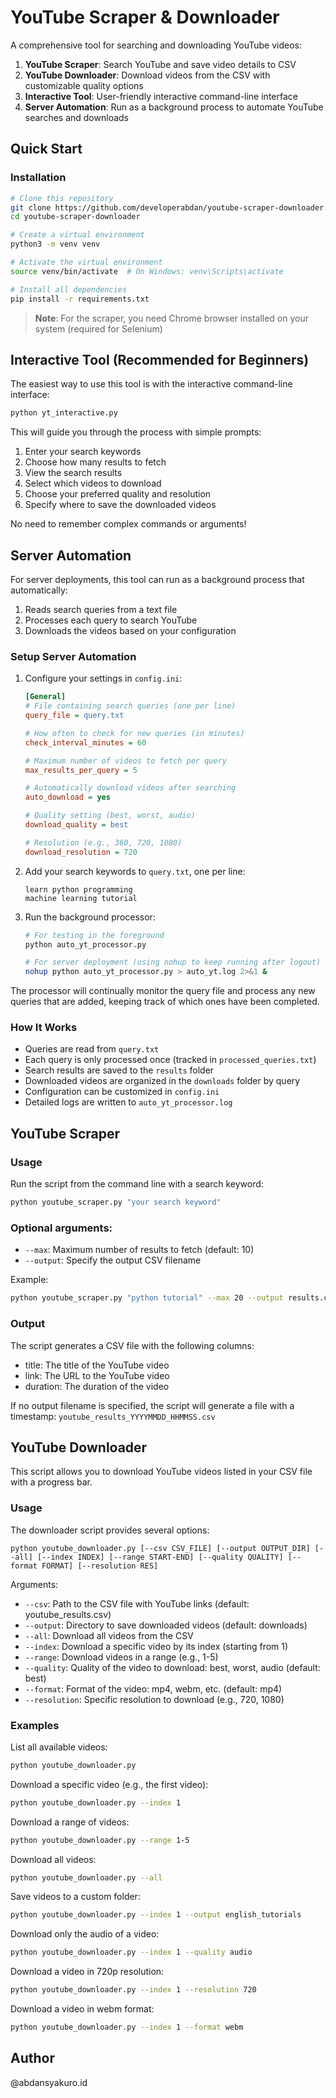 # YouTube Scraper & Downloader

A comprehensive tool for searching and downloading YouTube videos:
1. **YouTube Scraper**: Search YouTube and save video details to CSV
2. **YouTube Downloader**: Download videos from the CSV with customizable quality options
3. **Interactive Tool**: User-friendly interactive command-line interface
4. **Server Automation**: Run as a background process to automate YouTube searches and downloads

## Quick Start

### Installation

```bash
# Clone this repository
git clone https://github.com/developerabdan/youtube-scraper-downloader.git
cd youtube-scraper-downloader

# Create a virtual environment
python3 -m venv venv

# Activate the virtual environment
source venv/bin/activate  # On Windows: venv\Scripts\activate

# Install all dependencies
pip install -r requirements.txt
```

> **Note**: For the scraper, you need Chrome browser installed on your system (required for Selenium)

## Interactive Tool (Recommended for Beginners)

The easiest way to use this tool is with the interactive command-line interface:

```bash
python yt_interactive.py
```

This will guide you through the process with simple prompts:
1. Enter your search keywords
2. Choose how many results to fetch
3. View the search results
4. Select which videos to download
5. Choose your preferred quality and resolution
6. Specify where to save the downloaded videos

No need to remember complex commands or arguments!

## Server Automation

For server deployments, this tool can run as a background process that automatically:
1. Reads search queries from a text file
2. Processes each query to search YouTube
3. Downloads the videos based on your configuration

### Setup Server Automation

1. Configure your settings in `config.ini`:
   ```ini
   [General]
   # File containing search queries (one per line)
   query_file = query.txt
   
   # How often to check for new queries (in minutes)
   check_interval_minutes = 60
   
   # Maximum number of videos to fetch per query
   max_results_per_query = 5
   
   # Automatically download videos after searching
   auto_download = yes
   
   # Quality setting (best, worst, audio)
   download_quality = best
   
   # Resolution (e.g., 360, 720, 1080)
   download_resolution = 720
   ```

2. Add your search keywords to `query.txt`, one per line:
   ```
   learn python programming
   machine learning tutorial
   ```

3. Run the background processor:
   ```bash
   # For testing in the foreground
   python auto_yt_processor.py
   
   # For server deployment (using nohup to keep running after logout)
   nohup python auto_yt_processor.py > auto_yt.log 2>&1 &
   ```

The processor will continually monitor the query file and process any new queries that are added, keeping track of which ones have been completed.

### How It Works

- Queries are read from `query.txt`
- Each query is only processed once (tracked in `processed_queries.txt`)
- Search results are saved to the `results` folder
- Downloaded videos are organized in the `downloads` folder by query
- Configuration can be customized in `config.ini`
- Detailed logs are written to `auto_yt_processor.log`

## YouTube Scraper

### Usage

Run the script from the command line with a search keyword:

```bash
python youtube_scraper.py "your search keyword"
```

### Optional arguments:

- `--max`: Maximum number of results to fetch (default: 10)
- `--output`: Specify the output CSV filename

Example:
```bash
python youtube_scraper.py "python tutorial" --max 20 --output results.csv
```

### Output

The script generates a CSV file with the following columns:
- title: The title of the YouTube video
- link: The URL to the YouTube video
- duration: The duration of the video

If no output filename is specified, the script will generate a file with a timestamp: `youtube_results_YYYYMMDD_HHMMSS.csv`

## YouTube Downloader

This script allows you to download YouTube videos listed in your CSV file with a progress bar.

### Usage

The downloader script provides several options:

```
python youtube_downloader.py [--csv CSV_FILE] [--output OUTPUT_DIR] [--all] [--index INDEX] [--range START-END] [--quality QUALITY] [--format FORMAT] [--resolution RES]
```

Arguments:
- `--csv`: Path to the CSV file with YouTube links (default: youtube_results.csv)
- `--output`: Directory to save downloaded videos (default: downloads)
- `--all`: Download all videos from the CSV
- `--index`: Download a specific video by its index (starting from 1)
- `--range`: Download videos in a range (e.g., 1-5)
- `--quality`: Quality of the video to download: best, worst, audio (default: best)
- `--format`: Format of the video: mp4, webm, etc. (default: mp4)
- `--resolution`: Specific resolution to download (e.g., 720, 1080)

### Examples

List all available videos:
```bash
python youtube_downloader.py
```

Download a specific video (e.g., the first video):
```bash
python youtube_downloader.py --index 1
```

Download a range of videos:
```bash
python youtube_downloader.py --range 1-5
```

Download all videos:
```bash
python youtube_downloader.py --all
```

Save videos to a custom folder:
```bash
python youtube_downloader.py --index 1 --output english_tutorials
```

Download only the audio of a video:
```bash
python youtube_downloader.py --index 1 --quality audio
```

Download a video in 720p resolution:
```bash
python youtube_downloader.py --index 1 --resolution 720
```

Download a video in webm format:
```bash
python youtube_downloader.py --index 1 --format webm
```

## Author

@abdansyakuro.id
